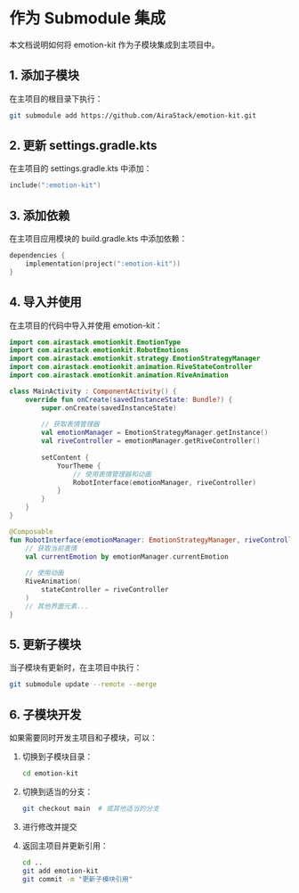 # 作为 Submodule 集成

本文档说明如何将 emotion-kit 作为子模块集成到主项目中。

## 1. 添加子模块

在主项目的根目录下执行：

```bash
git submodule add https://github.com/AiraStack/emotion-kit.git
```

## 2. 更新 settings.gradle.kts

在主项目的 settings.gradle.kts 中添加：

```kotlin
include(":emotion-kit")
```

## 3. 添加依赖

在主项目应用模块的 build.gradle.kts 中添加依赖：

```kotlin
dependencies {
    implementation(project(":emotion-kit"))
}
```

## 4. 导入并使用

在主项目的代码中导入并使用 emotion-kit：

```kotlin
import com.airastack.emotionkit.EmotionType
import com.airastack.emotionkit.RobotEmotions
import com.airastack.emotionkit.strategy.EmotionStrategyManager
import com.airastack.emotionkit.animation.RiveStateController
import com.airastack.emotionkit.animation.RiveAnimation

class MainActivity : ComponentActivity() {
    override fun onCreate(savedInstanceState: Bundle?) {
        super.onCreate(savedInstanceState)
        
        // 获取表情管理器
        val emotionManager = EmotionStrategyManager.getInstance()
        val riveController = emotionManager.getRiveController()
        
        setContent {
            YourTheme {
                // 使用表情管理器和动画
                RobotInterface(emotionManager, riveController)
            }
        }
    }
}

@Composable
fun RobotInterface(emotionManager: EmotionStrategyManager, riveController: RiveStateController) {
    // 获取当前表情
    val currentEmotion by emotionManager.currentEmotion
    
    // 使用动画
    RiveAnimation(
        stateController = riveController
    )
    // 其他界面元素...
}
```

## 5. 更新子模块

当子模块有更新时，在主项目中执行：

```bash
git submodule update --remote --merge
```

## 6. 子模块开发

如果需要同时开发主项目和子模块，可以：

1. 切换到子模块目录：
   ```bash
   cd emotion-kit
   ```

2. 切换到适当的分支：
   ```bash
   git checkout main  # 或其他适当的分支
   ```

3. 进行修改并提交

4. 返回主项目并更新引用：
   ```bash
   cd ..
   git add emotion-kit
   git commit -m "更新子模块引用"
   ``` 